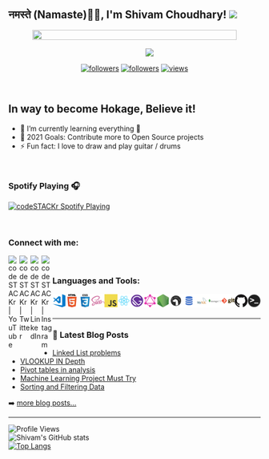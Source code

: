<h2>नमस्ते (Namaste)🙏🏻, I'm Shivam Choudhary! <img src="https://media.giphy.com/media/ujrj9aoOdNvXO/giphy.gif" width="50"></h2>
<p align="center"> <img src = "https://media.giphy.com/media/Apbk5dF0ryR7EAbg4v/giphy.gif" width=90% height=50%> </p>


<!-- <p align="center">
  <a href="https://github.com/ShivamChoudhary17/readme-typing-svg"><img src="https://readme-typing-svg.herokuapp.com/?lines=Full-stack%20web%20and%20app%20developer;Self-taught%20UI%2FUX%20Designer;10%2B%20years%20of%20coding%20experience;Always%20learning%20new%20things&center=true&width=380&height=45"></a>
</p> -->

<!-- [<img src="https://raw.githubusercontent.com/Raymo111/Raymo111/master/intro.gif" alt="👋 Hi there! I'm (Shivam(17|nd Choudhary)|https://ShivamChoudhary17)" title="👋 Hi there! I'm (Shivam(17|nd Choudhary)|https://ShivamChoudhary17)"/>](https://ShivamChoudhary17/) -->

<img align='right' src="https://media.giphy.com/media/hVm2JYyoGy7MGqX4H8/giphy.gif" width="230">
<br />

<!-- [![Git Up](https://img.shields.io/github/followers/ShivamChoudhary17?style=social&logo=github&style=for-the-badge)](https://github.com/ShivamChoudhary17)
[![Twitter Follow](https://img.shields.io/twitter/follow/S_Choudhary0369?color=1DA1F2&logo=twitter&style=for-the-badge)](https://twitter.com/S_Choudhary0369)
![visitors](https://visitor-badge-reloaded.herokuapp.com/badge?page_id=ShivamChoudhary17.ShivamChoudhary17&color=00cf00)
 -->

<p align="center">

  <a href="https://twitter.com/DenverCoder1">
    <img alt="followers" title="Follow me on Twitter" src="https://img.shields.io/twitter/follow/S_Choudhary0369?color=55960c&labelColor=488207&label=Follow&logo=twitter&logoColor=white&style=for-the-badge"/></a>
  <a href="https://github.com/ShivamChoudhary17">
    <img alt="followers" title="Follow me on Github" src="https://img.shields.io/github/followers/ShivamChoudhary17?color=236ad3&labelColor=1155ba&style=for-the-badge&logo=github&label=Follow"/></a>
  <a href="https://github.com/ShivamChoudhary17/Simple-View-Counter">
    <img alt="views" title="GitHub profile views" src="https://freshidea.com/jonah/app/ShivamChoudhary17-profile-views"/></a>
  
</p>


<br />

## In way to become Hokage, Believe it!

- 🌱 I’m currently learning everything 🤣
- 🥅 2021 Goals: Contribute more to Open Source projects
- ⚡ Fun fact: I love to draw and play guitar / drums

<br />

### Spotify Playing 🎧

[<img src="https://now-playing-codestackr.vercel.app/api/spotify-playing" alt="codeSTACKr Spotify Playing" width="350" />](https://www.spotify.com/us/account/overview/)

<br />

### Connect with me:


[<img align="left" alt="codeSTACKr | YouTube" width="22px" src="https://cdn.jsdelivr.net/npm/simple-icons@v3/icons/youtube.svg" />][youtube]
[<img align="left" alt="codeSTACKr | Twitter" width="22px" src="https://cdn.jsdelivr.net/npm/simple-icons@v3/icons/twitter.svg" />][twitter]
[<img align="left" alt="codeSTACKr | LinkedIn" width="22px" src="https://cdn.jsdelivr.net/npm/simple-icons@v3/icons/linkedin.svg" />][linkedin]
[<img align="left" alt="codeSTACKr | Instagram" width="22px" src="https://cdn.jsdelivr.net/npm/simple-icons@v3/icons/instagram.svg" />][instagram]

<br />

### Languages and Tools:


[<img align="left" alt="Visual Studio Code" width="26px" src="https://raw.githubusercontent.com/github/explore/80688e429a7d4ef2fca1e82350fe8e3517d3494d/topics/visual-studio-code/visual-studio-code.png" />][webdevplaylist]
[<img align="left" alt="HTML5" width="26px" src="https://raw.githubusercontent.com/github/explore/80688e429a7d4ef2fca1e82350fe8e3517d3494d/topics/html/html.png" />][webdevplaylist]
[<img align="left" alt="CSS3" width="26px" src="https://raw.githubusercontent.com/github/explore/80688e429a7d4ef2fca1e82350fe8e3517d3494d/topics/css/css.png" />][cssplaylist]
[<img align="left" alt="Sass" width="26px" src="https://raw.githubusercontent.com/github/explore/80688e429a7d4ef2fca1e82350fe8e3517d3494d/topics/sass/sass.png" />][cssplaylist]
[<img align="left" alt="JavaScript" width="26px" src="https://raw.githubusercontent.com/github/explore/80688e429a7d4ef2fca1e82350fe8e3517d3494d/topics/javascript/javascript.png" />][jsplaylist]
[<img align="left" alt="React" width="26px" src="https://raw.githubusercontent.com/github/explore/80688e429a7d4ef2fca1e82350fe8e3517d3494d/topics/react/react.png" />][reactplaylist]
[<img align="left" alt="Gatsby" width="26px" src="https://raw.githubusercontent.com/github/explore/e94815998e4e0713912fed477a1f346ec04c3da2/topics/gatsby/gatsby.png" />][webdevplaylist]
[<img align="left" alt="GraphQL" width="26px" src="https://raw.githubusercontent.com/github/explore/80688e429a7d4ef2fca1e82350fe8e3517d3494d/topics/graphql/graphql.png" />][webdevplaylist]
[<img align="left" alt="Node.js" width="26px" src="https://raw.githubusercontent.com/github/explore/80688e429a7d4ef2fca1e82350fe8e3517d3494d/topics/nodejs/nodejs.png" />][webdevplaylist]
[<img align="left" alt="Deno" width="26px" src="https://raw.githubusercontent.com/github/explore/361e2821e2dea67711cde99c9c40ed357061cf27/topics/deno/deno.png" />][webdevplaylist]
[<img align="left" alt="SQL" width="26px" src="https://raw.githubusercontent.com/github/explore/80688e429a7d4ef2fca1e82350fe8e3517d3494d/topics/sql/sql.png" />][webdevplaylist]
[<img align="left" alt="MySQL" width="26px" src="https://raw.githubusercontent.com/github/explore/80688e429a7d4ef2fca1e82350fe8e3517d3494d/topics/mysql/mysql.png" />][webdevplaylist]
[<img align="left" alt="MongoDB" width="26px" src="https://raw.githubusercontent.com/github/explore/80688e429a7d4ef2fca1e82350fe8e3517d3494d/topics/mongodb/mongodb.png" />][webdevplaylist]
[<img align="left" alt="Git" width="26px" src="https://raw.githubusercontent.com/github/explore/80688e429a7d4ef2fca1e82350fe8e3517d3494d/topics/git/git.png" />][webdevplaylist]
[<img align="left" alt="GitHub" width="26px" src="https://raw.githubusercontent.com/github/explore/78df643247d429f6cc873026c0622819ad797942/topics/github/github.png" />][webdevplaylist]
[<img align="left" alt="Terminal" width="26px" src="https://raw.githubusercontent.com/github/explore/80688e429a7d4ef2fca1e82350fe8e3517d3494d/topics/terminal/terminal.png" />][webdevplaylist]


<br />
<br />

---

### 📕 Latest Blog Posts

<!-- BLOG-POST-LIST:START -->
- [Linked List problems](https://shivamchoudhary2k.medium.com/linked-list-9ef329a573e0)
- [VLOOKUP IN Depth](https://shivamchoudhary2k.medium.com/vlookup-in-depth-f5ab5ac2b6bf)
- [Pivot tables in analysis](https://shivamchoudhary2k.medium.com/pivot-tables-in-analysis-1b2c6238e005)
- [Machine Learning Project Must Try](https://shivamchoudhary2k.medium.com/machine-learning-project-must-try-ac5c41747d52)
- [Sorting and Filtering Data](https://shivamchoudhary2k.medium.com/sorting-and-filtering-data-297d58c0c01f)
<!-- BLOG-POST-LIST:END -->

➡️ [more blog posts...](https://medium.com/me/stories/public)

---

 
 ![Profile Views](http://img.shields.io/badge/Profile%20Views-824-blue)
<br />
![Shivam's GitHub stats](https://github-readme-stats.vercel.app/api?username=ShivamChoudhary17&show_icons=true&theme=radical)
  <br />
[![Top Langs](https://github-readme-stats.vercel.app/api/top-langs/?username=ShivamChoudhary17&layout=compact)](https://github.com/anuraghazra/github-readme-stats)



[website]: https://codeSTACKr.com
[course]: http://vsCodeHero.com
[twitter]: https://twitter.com/codeSTACKr
[youtube]: https://youtube.com/codeSTACKr
[instagram]: https://instagram.com/codeSTACKr
[linkedin]: https://linkedin.com/in/codeSTACKr
[webdevplaylist]: https://www.youtube.com/playlist?list=PLkwxH9e_vrAJ0WbEsFA9W3I1W-g_BTsbt
[jsplaylist]: https://www.youtube.com/playlist?list=PLkwxH9e_vrALRJKu7wfXby3MKeflhTu6B
[cssplaylist]: https://www.youtube.com/playlist?list=PLkwxH9e_vrALSdvZuEh6gqQdmDoDIoqz4
[reactplaylist]: https://www.youtube.com/playlist?list=PLkwxH9e_vrAK4TdffpxKY3QGyHCpxFcQ0
